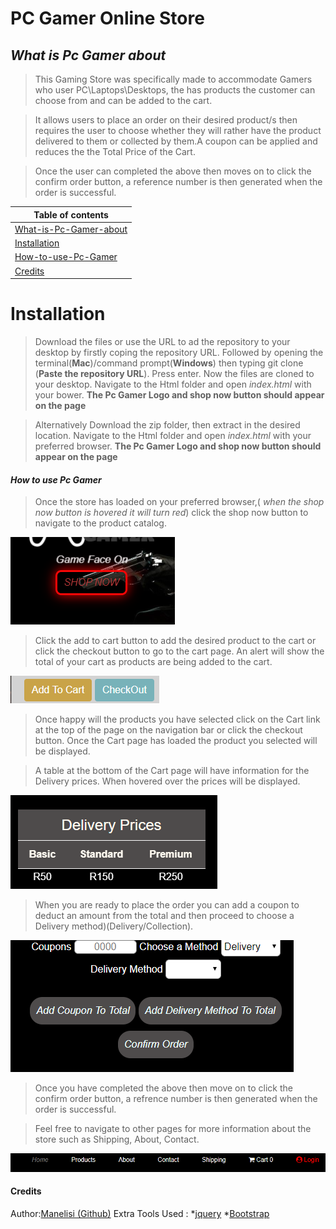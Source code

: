 # PC Gamer Online Store

## *What is Pc Gamer about*
>This Gaming Store was specifically made to accommodate Gamers who user PC\Laptops\Desktops, the has products the customer can choose from and can be added to the cart.

>It allows users to place an order on their desired product/s then requires the user to choose whether they will rather have the product delivered to them or collected by them.A coupon can be applied and reduces the the Total Price of the Cart.

>Once the user can completed the above then moves on to click the confirm order button, a reference number is then generated when the order is successful.

**Table of contents**|
---------------------|
[What-is-Pc-Gamer-about](#heading)|
[Installation](#heading)|
[How-to-use-Pc-Gamer ](#how-to-use-pc-gamer)|
[Credits](#credits)|

<!-- toc -->

# Installation
>Download the files or use the URL to ad the repository to your desktop by firstly coping the repository URL. Followed by opening the terminal(**Mac**)/command prompt(**Windows**) then typing git clone (__Paste the repository URL__).
    Press enter.
    Now the files are cloned to your desktop.
    Navigate to the Html folder and open *index.html* with your bower.
    **The Pc Gamer Logo and shop now button should appear on the page**

>Alternatively Download the zip folder, then extract in the desired location.
    Navigate to the Html folder and open *index.html* with your preferred browser.
    **The Pc Gamer Logo and shop now button should appear on the page**

#### *How to use Pc Gamer*
>Once the store has loaded on your preferred browser,( *when the shop now button is hovered it will turn red*)  click the shop now button to navigate to the product catalog.

![Shop Now button](/images/Shop-button.PNG)

>Click the add to cart button to add the desired product to the cart or click the checkout button to go to the cart page.
    An alert will show the total of your cart as products are being added to the cart.

![Add to cart](/images/Add-to-cart.PNG)

>Once happy will the products you have selected click on the Cart link at the top of the page on the navigation bar or click the checkout button. Once the Cart page has loaded the product you selected will be displayed.

>A table at the bottom of the Cart page will have information for the Delivery prices. When hovered over the prices will be displayed.

![Delivery Prices Table](/images/Prices.PNG)

>When you are ready to place the order you can add a coupon to deduct an amount from the total and then proceed to choose a Delivery method)(Delivery/Collection).

![Delivery/Collection](/images/Delivery.PNG)

>Once you have completed the above then move on to click the confirm order button, a refrence number is then generated when the order is successful.

>Feel free to navigate to other pages for more information about the store such as Shipping, About, Contact.

![Nav Bar](/images/Nav-Bar.PNG)

#### Credits

Author:[Manelisi (Github)](https://github.com/Mane-X)
Extra Tools Used :
*[jquery](jquery-3.4.1.min.js)
*[Bootstrap](https://getbootstrap.com/docs/4.3/getting-started/introduction/)

